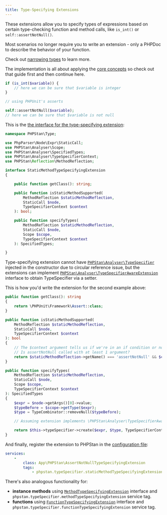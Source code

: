 ```yaml
---
title: Type-Specifying Extensions
---
```


These extensions allow you to specify types of expressions based on certain type-checking function and method calls, like `is_int()` or `self::assertNotNull()`.

<div class="bg-blue-100 border-l-4 border-blue-500 text-blue-700 p-4 mb-4" role="alert">

Most scenarios no longer require you to write an extension - only a PHPDoc to describe the behavior of your function.

Check out [narrowing types](/writing-php-code/narrowing-types#custom-type-checking-functions-and-methods) to learn more.

</div>

The implementation is all about applying the [core concepts](/developing-extensions/core-concepts) so check out that guide first and then continue here.

```php
if (is_int($variable)) {
    // here we can be sure that $variable is integer
}
```

```php
// using PHPUnit's asserts

self::assertNotNull($variable);
// here we can be sure that $variable is not null
```

This is the [the interface for the type-specifying extension](https://apiref.phpstan.org/2.1.x/PHPStan.Type.StaticMethodTypeSpecifyingExtension.html):

```php
namespace PHPStan\Type;

use PhpParser\Node\Expr\StaticCall;
use PHPStan\Analyser\Scope;
use PHPStan\Analyser\SpecifiedTypes;
use PHPStan\Analyser\TypeSpecifierContext;
use PHPStan\Reflection\MethodReflection;

interface StaticMethodTypeSpecifyingExtension
{

	public function getClass(): string;

	public function isStaticMethodSupported(
		MethodReflection $staticMethodReflection,
		StaticCall $node,
		TypeSpecifierContext $context
	): bool;

	public function specifyTypes(
		MethodReflection $staticMethodReflection,
		StaticCall $node,
		Scope $scope,
		TypeSpecifierContext $context
	): SpecifiedTypes;

}
```

Type-specifying extension cannot have [`PHPStan\Analyser\TypeSpecifier`](https://apiref.phpstan.org/2.1.x/PHPStan.Analyser.TypeSpecifier.html) injected in the constructor due to circular reference issue, but the extensions can implement [`PHPStan\Analyser\TypeSpecifierAwareExtension`](https://apiref.phpstan.org/2.1.x/PHPStan.Analyser.TypeSpecifierAwareExtension.html) interface to obtain TypeSpecifier via a setter.

This is how you'd write the extension for the second example above:

```php
public function getClass(): string
{
	return \PHPUnit\Framework\Assert::class;
}

public function isStaticMethodSupported(
	MethodReflection $staticMethodReflection,
	StaticCall $node,
	TypeSpecifierContext $context
): bool
{
	// The $context argument tells us if we're in an if condition or not (as in this case).
	// Is assertNotNull called with at least 1 argument?
	return $staticMethodReflection->getName() === 'assertNotNull' && $context->null() && isset($node->getArgs()[0]);
}

public function specifyTypes(
	MethodReflection $staticMethodReflection,
	StaticCall $node,
	Scope $scope,
	TypeSpecifierContext $context
): SpecifiedTypes
{
	$expr = $node->getArgs()[0]->value;
	$typeBefore = $scope->getType($expr);
	$type = TypeCombinator::removeNull($typeBefore);

	// Assuming extension implements \PHPStan\Analyser\TypeSpecifierAwareExtension

	return $this->typeSpecifier->create($expr, $type, TypeSpecifierContext::createTruthy());
}
```

And finally, register the extension to PHPStan in the [configuration file](/config-reference):

```yaml
services:
	-
		class: App\PHPStan\AssertNotNullTypeSpecifyingExtension
		tags:
			- phpstan.typeSpecifier.staticMethodTypeSpecifyingExtension
```

There's also analogous functionality for:

* **instance methods** using [`MethodTypeSpecifyingExtension`](https://apiref.phpstan.org/2.1.x/PHPStan.Type.MethodTypeSpecifyingExtension.html) interface and `phpstan.typeSpecifier.methodTypeSpecifyingExtension` service tag.
* **functions** using [`FunctionTypeSpecifyingExtension`](https://apiref.phpstan.org/2.1.x/PHPStan.Type.FunctionTypeSpecifyingExtension.html) interface and `phpstan.typeSpecifier.functionTypeSpecifyingExtension` service tag.
